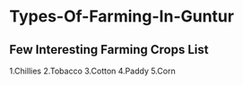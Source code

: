 # Types-Of-Farming-In-Guntur
## Few Interesting Farming Crops List
1.Chillies
2.Tobacco
3.Cotton
4.Paddy
5.Corn
